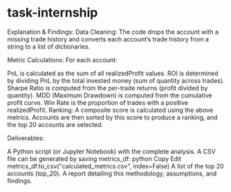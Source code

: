 # task-internship
Explanation & Findings:
Data Cleaning:
The code drops the account with a missing trade history and converts each account’s trade history from a string to a list of dictionaries.

Metric Calculations:
For each account:

PnL is calculated as the sum of all realizedProfit values.
ROI is determined by dividing PnL by the total invested money (sum of quantity across trades).
Sharpe Ratio is computed from the per-trade returns (profit divided by quantity).
MDD (Maximum Drawdown) is computed from the cumulative profit curve.
Win Rate is the proportion of trades with a positive realizedProfit.
Ranking:
A composite score is calculated using the above metrics. Accounts are then sorted by this score to produce a ranking, and the top 20 accounts are selected.

Deliverables:

A Python script (or Jupyter Notebook) with the complete analysis.
A CSV file can be generated by saving metrics_df:
python
Copy
Edit
metrics_df.to_csv("calculated_metrics.csv", index=False)
A list of the top 20 accounts (top_20).
A report detailing this methodology, assumptions, and findings.
